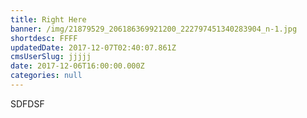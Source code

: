 ```yaml
---
title: Right Here
banner: /img/21879529_206186369921200_222797451340283904_n-1.jpg
shortdesc: FFFF
updatedDate: 2017-12-07T02:40:07.861Z
cmsUserSlug: jjjjj
date: 2017-12-06T16:00:00.000Z
categories: null
---
```


SDFDSF